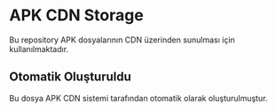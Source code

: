 # APK CDN Storage

Bu repository APK dosyalarının CDN üzerinden sunulması için kullanılmaktadır.

## Otomatik Oluşturuldu
Bu dosya APK CDN sistemi tarafından otomatik olarak oluşturulmuştur.